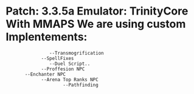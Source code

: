 Patch: 3.3.5a 
Emulator: TrinityCore With MMAPS
We are using custom Implentements:
=================================
                    --Transmogrification
                 --SpellFixes
                    --Duel Script..
                 --Proffesion NPC
           --Enchanter NPC
                 --Arena Top Ranks NPC
                         --Pathfinding
